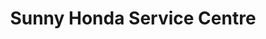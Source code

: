 ---
title: "Sunny Honda Service Centre"
url: /islampur/sunny-honda-service-centre/
shop: motorcycle
---